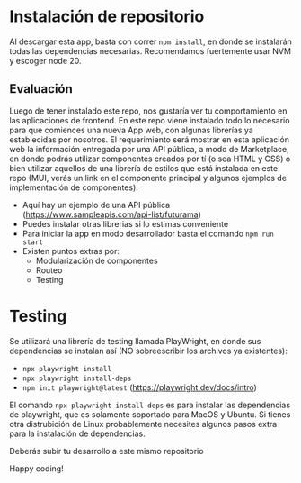 # Instalación de repositorio

Al descargar esta app, basta con correr `npm install`, en donde se instalarán todas las dependencias necesarias. Recomendamos fuertemente usar NVM y escoger node 20.

## Evaluación

Luego de tener instalado este repo, nos gustaría ver tu comportamiento en las aplicaciones de frontend. En este
repo viene instalado todo lo necesario para que comiences una nueva App web, con algunas librerías ya establecidas
por nosotros. El requerimiento será mostrar en esta aplicación web la información entregada por una API pública, a
modo de Marketplace, en donde podrás utilizar componentes creados por tí (o sea HTML y CSS) o bien utilizar
aquellos de una librería de estilos que está instalada en este repo (MUI, verás un link en el componente principal y algunos ejemplos de implementación de componentes).

- Aquí hay un ejemplo de una API pública (https://www.sampleapis.com/api-list/futurama)
- Puedes instalar otras librerias si lo estimas conveniente
- Para iniciar la app en modo desarrollador basta el comando `npm run start`
- Existen puntos extras por:
  - Modularización de componentes
  - Routeo
  - Testing

# Testing
 Se utilizará una librería de testing llamada PlayWright, en donde sus dependencias se instalan
así (NO sobreescribir los archivos ya existentes):
- `npx playwright install`
- `npx playwright install-deps`
- `npm init playwright@latest` (https://playwright.dev/docs/intro)

El comando  `npx playwright install-deps` es para instalar las dependencias de playwright, que es solamente soportado para MacOS y Ubuntu. Si tienes otra distrubición de Linux probablemente necesites algunos pasos extra para la instalación de dependencias.


Deberás subir tu desarrollo a este mismo repositorio


Happy coding!
